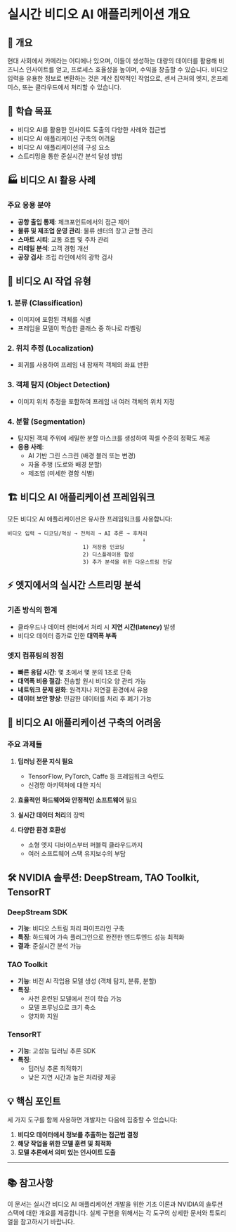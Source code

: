 # 실시간 비디오 AI 애플리케이션 개요

## 📌 개요
현대 사회에서 카메라는 어디에나 있으며, 이들이 생성하는 대량의 데이터를 활용해 비즈니스 인사이트를 얻고, 프로세스 효율성을 높이며, 수익을 창출할 수 있습니다. 비디오 입력을 유용한 정보로 변환하는 것은 계산 집약적인 작업으로, 센서 근처의 엣지, 온프레미스, 또는 클라우드에서 처리할 수 있습니다.

## 🎯 학습 목표
- 비디오 AI를 활용한 인사이트 도출의 다양한 사례와 접근법
- 비디오 AI 애플리케이션 구축의 어려움
- 비디오 AI 애플리케이션의 구성 요소
- 스트리밍을 통한 준실시간 분석 달성 방법

## 🏭 비디오 AI 활용 사례

### 주요 응용 분야
- **공항 출입 통제**: 체크포인트에서의 접근 제어
- **물류 및 제조업 운영 관리**: 물류 센터의 창고 균형 관리
- **스마트 시티**: 교통 흐름 및 주차 관리
- **리테일 분석**: 고객 경험 개선
- **공장 검사**: 조립 라인에서의 광학 검사

## 🤖 비디오 AI 작업 유형

### 1. 분류 (Classification)
- 이미지에 포함된 객체를 식별
- 프레임을 모델이 학습한 클래스 중 하나로 라벨링

### 2. 위치 추정 (Localization)
- 회귀를 사용하여 프레임 내 잠재적 객체의 좌표 반환

### 3. 객체 탐지 (Object Detection)
- 이미지 위치 추정을 포함하여 프레임 내 여러 객체의 위치 지정

### 4. 분할 (Segmentation)
- 탐지된 객체 주위에 세밀한 분할 마스크를 생성하여 픽셀 수준의 정확도 제공
- **응용 사례**:
  - AI 기반 그린 스크린 (배경 블러 또는 변경)
  - 자율 주행 (도로와 배경 분할)
  - 제조업 (미세한 결함 식별)

## 🏗️ 비디오 AI 애플리케이션 프레임워크

모든 비디오 AI 애플리케이션은 유사한 프레임워크를 사용합니다:

```
비디오 입력 → 디코딩/먹싱 → 전처리 → AI 추론 → 후처리
                                           ↓
                        1) 저장용 인코딩
                        2) 디스플레이용 합성
                        3) 추가 분석을 위한 다운스트림 전달
```

## ⚡ 엣지에서의 실시간 스트리밍 분석

### 기존 방식의 한계
- 클라우드나 데이터 센터에서 처리 시 **지연 시간(latency)** 발생
- 비디오 데이터 증가로 인한 **대역폭 부족**

### 엣지 컴퓨팅의 장점
- **빠른 응답 시간**: 몇 초에서 몇 분의 1초로 단축
- **대역폭 비용 절감**: 전송할 원시 비디오 양 관리 가능
- **네트워크 문제 완화**: 원격지나 저연결 환경에서 유용
- **데이터 보안 향상**: 민감한 데이터를 처리 후 폐기 가능

## 🚧 비디오 AI 애플리케이션 구축의 어려움

### 주요 과제들
1. **딥러닝 전문 지식 필요**
   - TensorFlow, PyTorch, Caffe 등 프레임워크 숙련도
   - 신경망 아키텍처에 대한 지식

2. **효율적인 하드웨어와 안정적인 소프트웨어** 필요

3. **실시간 데이터 처리**의 장벽

4. **다양한 환경 호환성**
   - 소형 엣지 디바이스부터 퍼블릭 클라우드까지
   - 여러 소프트웨어 스택 유지보수의 부담

## 🛠️ NVIDIA 솔루션: DeepStream, TAO Toolkit, TensorRT

### DeepStream SDK
- **기능**: 비디오 스트림 처리 파이프라인 구축
- **특징**: 하드웨어 가속 플러그인으로 완전한 엔드투엔드 성능 최적화
- **결과**: 준실시간 분석 가능

### TAO Toolkit
- **기능**: 비전 AI 작업용 모델 생성 (객체 탐지, 분류, 분할)
- **특징**: 
  - 사전 훈련된 모델에서 전이 학습 가능
  - 모델 프루닝으로 크기 축소
  - 양자화 지원

### TensorRT
- **기능**: 고성능 딥러닝 추론 SDK
- **특징**: 
  - 딥러닝 추론 최적화기
  - 낮은 지연 시간과 높은 처리량 제공

## 💡 핵심 포인트

세 가지 도구를 함께 사용하면 개발자는 다음에 집중할 수 있습니다:

1. **비디오 데이터에서 정보를 추출하는 접근법 결정**
2. **해당 작업을 위한 모델 훈련 및 최적화**
3. **모델 추론에서 의미 있는 인사이트 도출**

---

## 📚 참고사항
이 문서는 실시간 비디오 AI 애플리케이션 개발을 위한 기초 이론과 NVIDIA의 솔루션 스택에 대한 개요를 제공합니다. 실제 구현을 위해서는 각 도구의 상세한 문서와 튜토리얼을 참고하시기 바랍니다.
